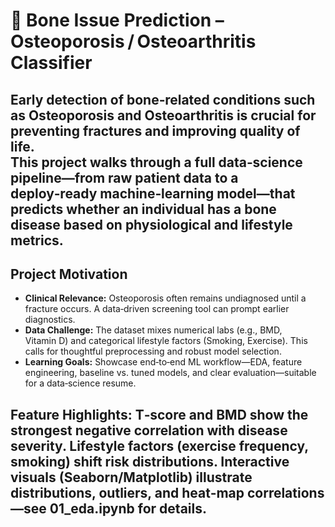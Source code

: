 # 🦴 Bone Issue Prediction – Osteoporosis / Osteoarthritis Classifier

Early detection of bone‐related conditions such as **Osteoporosis** and **Osteoarthritis** is crucial for preventing fractures and improving quality of life.  
This project walks through a full **data‑science pipeline**—from raw patient data to a deploy‑ready machine‑learning model—that predicts whether an individual has a bone disease based on physiological and lifestyle metrics.
---
## Project Motivation
* **Clinical Relevance:** Osteoporosis often remains undiagnosed until a fracture occurs. A data‑driven screening tool can prompt earlier diagnostics.  
* **Data Challenge:** The dataset mixes numerical labs (e.g., BMD, Vitamin D) and categorical lifestyle factors (Smoking, Exercise). This calls for thoughtful preprocessing and robust model selection.  
* **Learning Goals:** Showcase end‑to‑end ML workflow—EDA, feature engineering, baseline vs. tuned models, and clear evaluation—suitable for a data‑science resume.

Feature Highlights:
T‑score and BMD show the strongest negative correlation with disease severity.
Lifestyle factors (exercise frequency, smoking) shift risk distributions.
Interactive visuals (Seaborn/Matplotlib) illustrate distributions, outliers, and heat‑map correlations—see 01_eda.ipynb for details.
---
